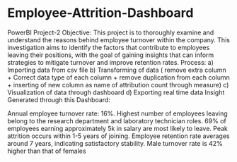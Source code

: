# Employee-Attrition-Dashboard
PowerBI Project-2
Objective: This project is to thoroughly examine and understand the reasons behind employee turnover within the company. This investigation aims to identify the factors that contribute to employees leaving their positions, with the goal of gaining insights that can inform strategies to mitigate turnover and improve retention rates.
Process: a) Importing data from csv file b) Transforming of data ( remove  extra column + Correct data type of each column + remove duplication from each column + inserting of new column as name of attribution count through measure) c) Visualization of data through dashboard d) Exporting real time data
 Insight Generated through this Dashboard:
 
Annual employee turnover rate: 16%.
Highest number of employees leaving belong to the research department and laboratory technician roles.
69% of employees earning approximately 5k in salary are most likely to leave.
Peak attrition occurs within 1-5 years of joining.
Employee retention rate averages around 7 years, indicating satisfactory stability.
Male turnover rate is 42% higher than that of females


